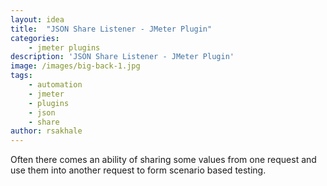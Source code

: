 ```yaml
---
layout: idea
title:  "JSON Share Listener - JMeter Plugin"
categories: 
    - jmeter plugins
description: 'JSON Share Listener - JMeter Plugin'
image: /images/big-back-1.jpg
tags: 
    - automation
    - jmeter
    - plugins
    - json
    - share
author: rsakhale
---
```


Often there comes an ability of sharing some values from one request and use them into another request to form scenario based testing.
<!--more-->